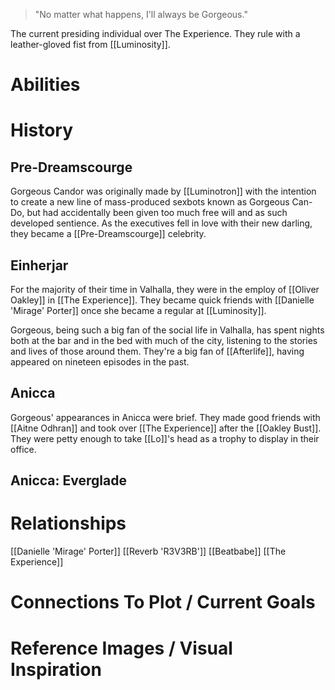 > "No matter what happens, I'll always be Gorgeous."

The current presiding individual over The Experience. They rule with a leather-gloved fist from [[Luminosity]].

# Abilities

# History

## Pre-Dreamscourge

Gorgeous Candor was originally made by [[Luminotron]] with the intention to create a new line of mass-produced sexbots known as Gorgeous Can-Do, but had accidentally been given too much free will and as such developed sentience. As the executives fell in love with their new darling, they became a [[Pre-Dreamscourge]] celebrity. 

## Einherjar

For the majority of their time in Valhalla, they were in the employ of [[Oliver Oakley]] in [[The Experience]]. They became quick friends with [[Danielle 'Mirage' Porter]] once she became a regular at [[Luminosity]].

Gorgeous, being such a big fan of the social life in Valhalla, has spent nights both at the bar and in the bed with much of the city, listening to the stories and lives of those around them. They're a big fan of [[Afterlife]], having appeared on nineteen episodes in the past.

## Anicca

Gorgeous' appearances in Anicca were brief. They made good friends with [[Aitne Odhran]] and took over [[The Experience]] after the [[Oakley Bust]]. They were petty enough to take [[Lo]]'s head as a trophy to display in their office.

## Anicca: Everglade

# Relationships
[[Danielle 'Mirage' Porter]]
[[Reverb 'R3V3RB']]
[[Beatbabe]]
[[The Experience]]
# Connections To Plot / Current Goals

# Reference Images / Visual Inspiration